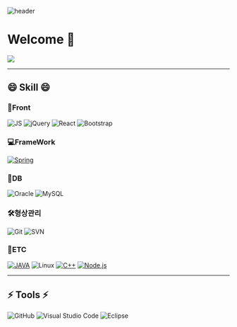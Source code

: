 
<!--
**park71405/park71405** is a ✨ _special_ ✨ repository because its `README.md` (this file) appears on your GitHub profile.

Here are some ideas to get you started:

- 🔭 I’m currently working on ...
- 🌱 I’m currently learning ...
- 👯 I’m looking to collaborate on ...
- 🤔 I’m looking for help with ...
- 💬 Ask me about ...
- 📫 How to reach me: ...
- 😄 Pronouns: ...
- ⚡ Fun fact: ...
-->

![header](https://capsule-render.vercel.app/api?type=Waving&color=auto&height=300&section=header&text=PARK&fontSize=90)

# Welcome 👋
<img src="https://github-readme-stats.vercel.app/api?username=park71405&show_icons=true">

<hr />

## 😄 Skill 😄   
### 📰Front
![JS](https://img.shields.io/badge/JavaScript-F7DF1E?style=flat-square&logo=JavaScript&logoColor=black)
![jQuery](https://img.shields.io/badge/jQuery-0769AD?style=flat-square&logo=jQuery&logoColor=black)
![React](https://img.shields.io/badge/React-61DAFB?style=flat-square&logo=React&logoColor=black)
![Bootstrap](https://img.shields.io/badge/bootstrap-7952B3?style=flat-square&logo=bootstrap&logoColor=white)

### 💻FrameWork
[![Spring](https://img.shields.io/badge/Spring-6DB33F?style=flat-square&logo=Spring&logoColor=black)](https://github.com/park71405/2021reproject2.git)

### 🚛DB
![Oracle](https://img.shields.io/badge/Oracle-F80000?style=flat-square&logo=Oracle&logoColor=white)
![MySQL](https://img.shields.io/badge/MySQL-4479A1?style=flat-square&logo=MySQL&logoColor=white)

### 🛠형상관리
![Git](https://img.shields.io/badge/Git-F05032?style=flat-square&logo=Git&logoColor=black)
![SVN](https://img.shields.io/badge/SVN-%2300599C.svg?style=flat-square&logoColor=white)

### 🌱ETC
[![JAVA](https://img.shields.io/badge/JAVA-A8B9CC?style=flat-square%2B%2B&logoColor=black)](https://github.com/park71405/MOMOCO_Project.git)
![Linux](https://img.shields.io/badge/Linux-FCC624?style=flat-square&logo=Linux&logoColor=black)
[![C++](https://img.shields.io/badge/C++-A8B9CC?style=flat-square&logo=C%2B%2B&logoColor=black)](https://github.com/park71405/TIL.git)
[![Node.js](https://img.shields.io/badge/Node.js-339933?style=flat-square&logo=Node.js&logoColor=black)](https://github.com/park71405/2021reproject2.git)

<hr />

## ⚡ Tools ⚡
![GitHub](https://img.shields.io/badge/GitHub-181717?style=flat-square&logo=GitHub&logoColor=white)
![Visual Studio Code](https://img.shields.io/badge/VisualStudioCode-007ACC?style=flat-square&logo=VisualStudioCode&logoColor=black)
![Eclipse](https://img.shields.io/badge/Eclipse-2C2255?style=flat-square&logo=Eclipse&logoColor=white)




